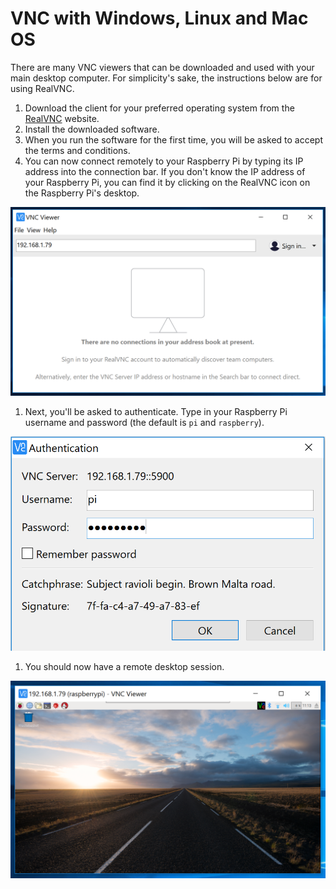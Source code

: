 # VNC with Windows, Linux and Mac OS

There are many VNC viewers that can be downloaded and used with your main desktop computer. For simplicity's sake, the instructions below are for using RealVNC.

1. Download the client for your preferred operating system from the [RealVNC](https://www.realvnc.com/download/viewer) website.
1. Install the downloaded software.
1. When you run the software for the first time, you will be asked to accept the terms and conditions.
1. You can now connect remotely to your Raspberry Pi by typing its IP address into the connection bar. If you don't know the IP address of your Raspberry Pi, you can find it by clicking on the RealVNC icon on the Raspberry Pi's desktop.

  ![ip address](images/ip.png)

1. Next, you'll be asked to authenticate. Type in your Raspberry Pi username and password (the default is `pi` and `raspberry`).

  ![authentication](images/authentication.png)

1. You should now have a remote desktop session.

  ![remote](images/remote.png)
